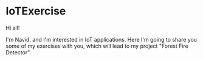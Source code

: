 # IoTExercise

Hi all!

I'm Navid, and I'm interested in IoT applications.
Here I'm going to share you some of my exercises with you, which will lead to my project "Forest Fire Detector".

